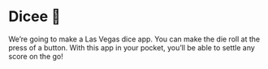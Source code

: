 


# Dicee 🎲


We’re going to make a Las Vegas dice app. You can make the die roll at the press of a button. With this app in your pocket, you’ll be able to settle any score on the go!



